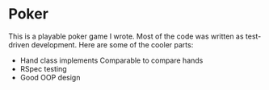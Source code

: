 Poker
===

This is a playable poker game I wrote. Most of the code was written as test-driven development. Here are some of the cooler parts:

 - Hand class implements Comparable to compare hands
 - RSpec testing
 - Good OOP design